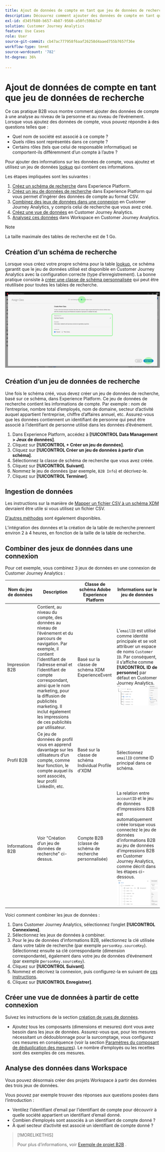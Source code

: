```yaml
---
title: Ajout de données de compte en tant que jeu de données de recherche
description: Découvrez comment ajouter des données de compte en tant que jeu de données de recherche à Customer Journey Analytics
exl-id: d345f680-b657-4b87-9560-a50fc59bb7a7
solution: Customer Journey Analytics
feature: Use Cases
role: User
source-git-commit: cb47ac777958f6aaf26258d4aaed755b7657f36e
workflow-type: tm+mt
source-wordcount: '782'
ht-degree: 36%

---
```


# Ajout de données de compte en tant que jeu de données de recherche

Ce cas pratique B2B vous montre comment ajouter des données de compte à une analyse au niveau de la personne et au niveau de l’événement. Lorsque vous ajoutez des données de compte, vous pouvez répondre à des questions telles que :

* Quel nom de société est associé à ce compte ?
* Quels rôles sont représentés dans ce compte ?
* Certains rôles (tels que celui de responsable informatique) se comportent-ils différemment d’un compte à l’autre ?

Pour ajouter des informations sur les données de compte, vous ajoutez et utilisez un jeu de données [lookup](/help/technotes/glossary.md) qui contient ces informations.

Les étapes impliquées sont les suivantes :

1. [Créez un schéma de recherche](#create-lookup-schema) dans Experience Platform.
1. [Créez un jeu de données de recherche](#create-lookup-dataset) dans Experience Platform qui vous permet d’ingérer des données de compte au format CSV.
1. [Combinez des jeux de données dans une connexion](#combine-datasets-in-a-connection) en Customer Journey Analytics, y compris celui de recherche que vous avez créé.
1. [Créez une vue de données](#create-a-data-view-from-this-connection) en Customer Journey Analytics.
1. [Analysez ces données](#analyze-the-data-in-workspace) dans Workspace en Customer Journey Analytics.

>[!NOTE]
>
>La taille maximale des tables de recherche est de 1 Go.
>

## Création d’un schéma de recherche

Lorsque vous créez votre propre schéma pour la table [lookup](/help/technotes/glossary.md), ce schéma garantit que le jeu de données utilisé est disponible en Customer Journey Analytics avec la configuration correcte (type d’enregistrement). La bonne pratique consiste à [créer une classe de schéma personnalisée](https://experienceleague.adobe.com/en/docs/experience-platform/xdm/tutorials/create-schema-ui) qui peut être réutilisée pour toutes les tables de recherche.

![Créer une boîte de dialogue de nouvelle classe.](../assets/create-new-class.png)

## Création d’un jeu de données de recherche

Une fois le schéma créé, vous devez créer un jeu de données de recherche, basé sur ce schéma, dans Experience Platform. Ce jeu de données de recherche contient les informations de compte. Par exemple : nom de l’entreprise, nombre total d’employés, nom de domaine, secteur d’activité auquel appartient l’entreprise, chiffre d’affaires annuel, etc. Assurez-vous que les données contiennent un identifiant de personne qui peut être associé à l’identifiant de personne utilisé dans les données d’événement.

1. Dans Experience Platform, accédez à **[!UICONTROL Data Management > Jeux de données]**.
1. Cliquez sur **[!UICONTROL + Créer un jeu de données]**.
1. Cliquez sur **[!UICONTROL Créer un jeu de données à partir d’un schéma]**.
1. Sélectionnez la classe de schéma de recherche que vous avez créée.
1. Cliquez sur **[!UICONTROL Suivant]**.
1. Nommez le jeu de données (par exemple, `B2B Info`) et décrivez-le.
1. Cliquez sur **[!UICONTROL Terminer]**.

## Ingestion de données

Les instructions sur la manière de [Mapper un fichier CSV à un schéma XDM](https://experienceleague.adobe.com/en/docs/experience-platform/ingestion/tutorials/map-csv/existing-schema) devraient être utile si vous utilisez un fichier CSV.

[D’autres méthodes](https://experienceleague.adobe.com/en/docs/experience-platform/ingestion/home) sont également disponibles.

L’intégration des données et la création de la table de recherche prennent environ 2 à 4 heures, en fonction de la taille de la table de recherche.

## Combiner des jeux de données dans une connexion

Pour cet exemple, vous combinez 3 jeux de données en une connexion de Customer Journey Analytics :

| Nom du jeu de données | Description | Classe de schéma Adobe Experience Platform | Informations sur le jeu de données |
| --- | --- | --- | --- |
| Impression B2B | Contient, au niveau du compte, des données au niveau de l’événement et du parcours de navigation. Par exemple, il contient l’identifiant de l’adresse email et l’identifiant de compte correspondant, ainsi que le nom marketing, pour la diffusion de publicités marketing. Il inclut également les impressions de ces publicités par utilisateur. | Basé sur la classe de schéma XDM ExperienceEvent | L’`emailID` est utilisé comme identité principale et se voit attribuer un espace de noms `Customer ID`. Par conséquent, il s’affiche comme **[!UICONTROL ID de personne]** par défaut en Customer Journey Analytics. ![Impressions](../assets/impressions-mixins.png) |
| Profil B2B | Ce jeu de données de profil vous en apprend davantage sur les utilisateurs d’un compte, comme leur fonction, le compte auquel ils sont associés, leur profil LinkedIn, etc. | Basé sur la classe de schéma Individual Profile d’XDM | Sélectionnez `emailID` comme ID principal dans ce schéma. |
| Informations B2B | Voir &quot;Création d’un jeu de données de recherche&quot; ci-dessus. | Compte B2B (classe de schéma de recherche personnalisée) | La relation entre `accountID` et le jeu de données d’impressions B2B est automatiquement créée lorsque vous connectez le jeu de données d’informations B2B au jeu de données d’impressions B2B en Customer Journey Analytics, comme décrit dans les étapes ci-dessous. ![Recherche](../assets/lookup-mixins.png) |

Voici comment combiner les jeux de données :

1. Dans Customer Journey Analytics, sélectionnez l’onglet **[!UICONTROL Connexions]**.
1. Sélectionnez les jeux de données à combiner.
1. Pour le jeu de données d’informations B2B, sélectionnez la clé utilisée dans votre table de recherche (par exemple `personKey.sourceKey`). Sélectionnez ensuite sa clé correspondante (dimension correspondante), également dans votre jeu de données d’événement (par exemple p`ersonKey.sourceKey`).
1. Cliquez sur **[!UICONTROL Suivant]**.
1. Nommez et décrivez la connexion, puis configurez-la en suivant de [ces instructions](/help/connections/create-connection.md).
1. Cliquez sur **[!UICONTROL Enregistrer]**.

## Créer une vue de données à partir de cette connexion

Suivez les instructions de la section [création de vues de données](/help/data-views/create-dataview.md).

* Ajoutez tous les composants (dimensions et mesures) dont vous avez besoin dans les jeux de données. Assurez-vous que, pour les mesures nécessitant un dédoublonnage pour la surcomptage, vous configurez ces mesures en conséquence (voir la section [Paramètres du composant de déduplication des mesures](/help/data-views/component-settings/metric-deduplication.md)). Le nombre d’employés ou les recettes sont des exemples de ces mesures.

## Analyse des données dans Workspace

Vous pouvez désormais créer des projets Workspace à partir des données des trois jeux de données.

Vous pouvez par exemple trouver des réponses aux questions posées dans l’introduction :

* Ventilez l’identifiant d’email par l’identifiant de compte pour découvrir à quelle société appartient un identifiant d’email donné.
* Combien d’employés sont associés à un identifiant de compte donné ?
* À quel secteur d’activité est associé un identifiant de compte donné ?

>[!MORELIKETHIS]
>
>Pour plus d’informations, voir [Exemple de projet B2B](example.md) .

